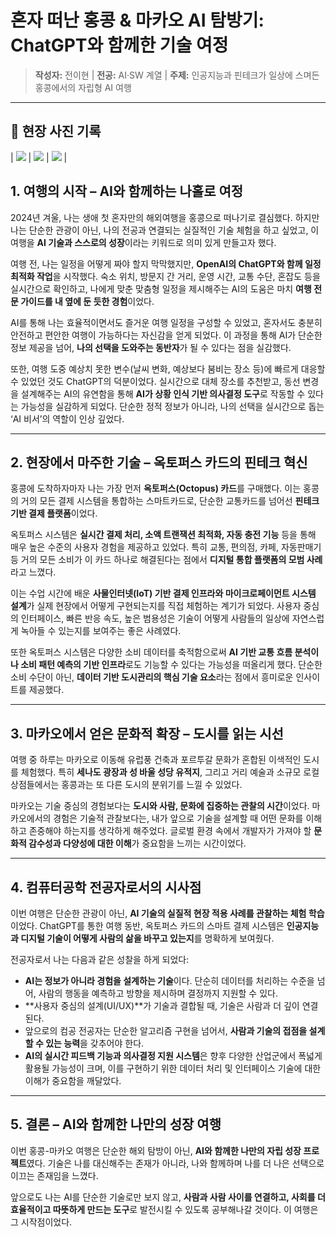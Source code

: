 # 혼자 떠난 홍콩 & 마카오 AI 탐방기: ChatGPT와 함께한 기술 여정

> **작성자:** 전이현 | **전공:** AI·SW 계열 | **주제:** 인공지능과 핀테크가 일상에 스며든 홍콩에서의 자립형 AI 여행

---  
## 📸 현장 사진 기록

| ![](./images/hk2.jpg) | ![](./images/hk3.jpg) | ![](./images/hk4.jpg) | 


## 1. 여행의 시작 – AI와 함께하는 나홀로 여정

2024년 겨울, 나는 생애 첫 혼자만의 해외여행을 홍콩으로 떠나기로 결심했다. 하지만 나는 단순한 관광이 아닌, 나의 전공과 연결되는 실질적인 기술 체험을 하고 싶었고, 이 여행을 **AI 기술과 스스로의 성장**이라는 키워드로 의미 있게 만들고자 했다. 

여행 전, 나는 일정을 어떻게 짜야 할지 막막했지만, **OpenAI의 ChatGPT와 함께 일정 최적화 작업**을 시작했다. 숙소 위치, 방문지 간 거리, 운영 시간, 교통 수단, 혼잡도 등을 실시간으로 확인하고, 나에게 맞춘 맞춤형 일정을 제시해주는 AI의 도움은 마치 **여행 전문 가이드를 내 옆에 둔 듯한 경험**이었다. 

AI를 통해 나는 효율적이면서도 즐거운 여행 일정을 구성할 수 있었고, 혼자서도 충분히 안전하고 편안한 여행이 가능하다는 자신감을 얻게 되었다. 이 과정을 통해 AI가 단순한 정보 제공을 넘어, **나의 선택을 도와주는 동반자**가 될 수 있다는 점을 실감했다.

또한, 여행 도중 예상치 못한 변수(날씨 변화, 예상보다 붐비는 장소 등)에 빠르게 대응할 수 있었던 것도 ChatGPT의 덕분이었다. 실시간으로 대체 장소를 추천받고, 동선 변경을 설계해주는 AI의 유연함을 통해 **AI가 상황 인식 기반 의사결정 도구**로 작동할 수 있다는 가능성을 실감하게 되었다. 단순한 정적 정보가 아니라, 나의 선택을 실시간으로 돕는 ‘AI 비서’의 역할이 인상 깊었다.

---

## 2. 현장에서 마주한 기술 – 옥토퍼스 카드의 핀테크 혁신

홍콩에 도착하자마자 나는 가장 먼저 **옥토퍼스(Octopus) 카드**를 구매했다. 이는 홍콩의 거의 모든 결제 시스템을 통합하는 스마트카드로, 단순한 교통카드를 넘어선 **핀테크 기반 결제 플랫폼**이었다.

옥토퍼스 시스템은 **실시간 결제 처리, 소액 트랜잭션 최적화, 자동 충전 기능** 등을 통해 매우 높은 수준의 사용자 경험을 제공하고 있었다. 특히 교통, 편의점, 카페, 자동판매기 등 거의 모든 소비가 이 카드 하나로 해결된다는 점에서 **디지털 통합 플랫폼의 모범 사례**라고 느꼈다.

이는 수업 시간에 배운 **사물인터넷(IoT) 기반 결제 인프라와 마이크로페이먼트 시스템 설계**가 실제 현장에서 어떻게 구현되는지를 직접 체험하는 계기가 되었다. 사용자 중심의 인터페이스, 빠른 반응 속도, 높은 범용성은 기술이 어떻게 사람들의 일상에 자연스럽게 녹아들 수 있는지를 보여주는 좋은 사례였다.

또한 옥토퍼스 시스템은 다양한 소비 데이터를 축적함으로써 **AI 기반 교통 흐름 분석이나 소비 패턴 예측의 기반 인프라**로도 기능할 수 있다는 가능성을 떠올리게 했다. 단순한 소비 수단이 아닌, **데이터 기반 도시관리의 핵심 기술 요소**라는 점에서 흥미로운 인사이트를 제공했다.

---

## 3. 마카오에서 얻은 문화적 확장 – 도시를 읽는 시선

여행 중 하루는 마카오로 이동해 유럽풍 건축과 포르투갈 문화가 혼합된 이색적인 도시를 체험했다. 특히 **세나도 광장과 성 바울 성당 유적지**, 그리고 거리 예술과 소규모 로컬 상점들에서는 홍콩과는 또 다른 도시의 분위기를 느낄 수 있었다.

마카오는 기술 중심의 경험보다는 **도시와 사람, 문화에 집중하는 관찰의 시간**이었다. 마카오에서의 경험은 기술적 관찰보다는, 내가 앞으로 기술을 설계할 때 어떤 문화를 이해하고 존중해야 하는지를 생각하게 해주었다. 글로벌 환경 속에서 개발자가 가져야 할 **문화적 감수성과 다양성에 대한 이해**가 중요함을 느끼는 시간이었다.

---

## 4. 컴퓨터공학 전공자로서의 시사점

이번 여행은 단순한 관광이 아닌, **AI 기술의 실질적 현장 적용 사례를 관찰하는 체험 학습**이었다. ChatGPT를 통한 여행 동반, 옥토퍼스 카드의 스마트 결제 시스템은 **인공지능과 디지털 기술이 어떻게 사람의 삶을 바꾸고 있는지**를 명확하게 보여줬다.

전공자로서 나는 다음과 같은 성찰을 하게 되었다:

- **AI는 정보가 아니라 경험을 설계하는 기술**이다. 단순히 데이터를 처리하는 수준을 넘어, 사람의 행동을 예측하고 방향을 제시하며 결정까지 지원할 수 있다.
- **사용자 중심의 설계(UI/UX)**가 기술과 결합될 때, 기술은 사람과 더 깊이 연결된다.
- 앞으로의 컴공 전공자는 단순한 알고리즘 구현을 넘어서, **사람과 기술의 접점을 설계할 수 있는 능력**을 갖추어야 한다.
- **AI의 실시간 피드백 기능과 의사결정 지원 시스템**은 향후 다양한 산업군에서 폭넓게 활용될 가능성이 크며, 이를 구현하기 위한 데이터 처리 및 인터페이스 기술에 대한 이해가 중요함을 깨달았다.

---

## 5. 결론 – AI와 함께한 나만의 성장 여행

이번 홍콩-마카오 여행은 단순한 해외 탐방이 아닌, **AI와 함께한 나만의 자립 성장 프로젝트**였다. 기술은 나를 대신해주는 존재가 아니라, 나와 함께하며 나를 더 나은 선택으로 이끄는 존재임을 느꼈다.

앞으로도 나는 AI를 단순한 기술로만 보지 않고, **사람과 사람 사이를 연결하고, 사회를 더 효율적이고 따뜻하게 만드는 도구**로 발전시킬 수 있도록 공부해나갈 것이다. 이 여행은 그 시작점이었다.